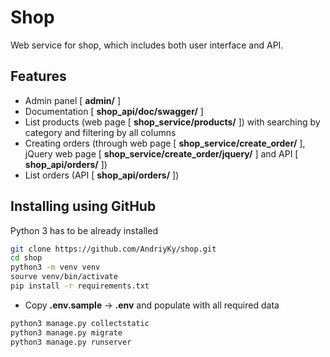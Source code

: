 # Shop
Web service for shop, which includes both user interface and API.

## Features
- Admin panel [ **admin/** ]
- Documentation [ **shop_api/doc/swagger/** ]
- List products (web page [ **shop_service/products/** ]) 
with searching by category and filtering by all columns
- Creating orders (through web page [ **shop_service/create_order/** ], 
jQuery web page [ **shop_service/create_order/jquery/** ] 
and API [ **shop_api/orders/** ])
- List orders (API  [ **shop_api/orders/** ])

## Installing using GitHub
Python 3 has to be already installed
```bash
git clone https://github.com/AndriyKy/shop.git
cd shop
python3 -m venv venv
sourve venv/bin/activate
pip install -r requirements.txt
````
- Copy **.env.sample** -> **.env** and populate with all required data

```bash
python3 manage.py collectstatic
python3 manage.py migrate
python3 manage.py runserver
```